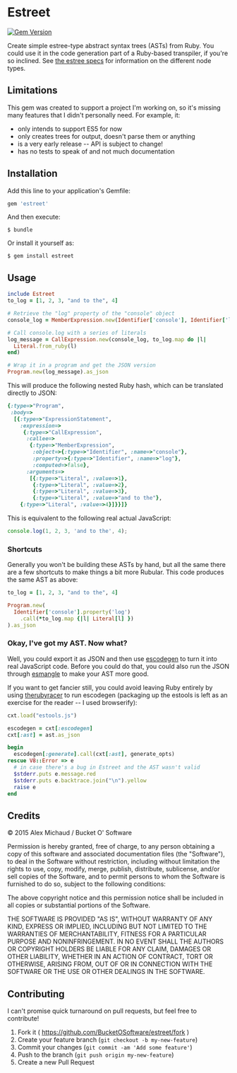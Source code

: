 # Estreet

[![Gem Version](https://badge.fury.io/rb/estreet.svg)](http://badge.fury.io/rb/estreet)

Create simple estree-type abstract syntax trees (ASTs) from Ruby. You could use it in the code generation part of a Ruby-based transpiler, if you're so inclined. See [the estree specs](https://github.com/estree/estree/blob/master/spec.md) for information on the different node types.

## Limitations

This gem was created to support a project I'm working on, so it's missing many features that I didn't personally need. For example, it:

* only intends to support ES5 for now
* only creates trees for output, doesn't parse them or anything
* is a very early release -- API is subject to change!
* has no tests to speak of and not much documentation

## Installation

Add this line to your application's Gemfile:

```ruby
gem 'estreet'
```

And then execute:

    $ bundle

Or install it yourself as:

    $ gem install estreet

## Usage

```ruby
include Estreet
to_log = [1, 2, 3, "and to the", 4]

# Retrieve the "log" property of the "console" object
console_log = MemberExpression.new(Identifier['console'], Identifier['log'], false)

# Call console.log with a series of literals
log_message = CallExpression.new(console_log, to_log.map do |l|
  Literal.from_ruby(l)
end)

# Wrap it in a program and get the JSON version
Program.new(log_message).as_json
```

This will produce the following nested Ruby hash, which can be translated directly to JSON:

```ruby
{:type=>"Program",
 :body=>
  [{:type=>"ExpressionStatement",
    :expression=>
     {:type=>"CallExpression",
      :callee=>
       {:type=>"MemberExpression",
        :object=>{:type=>"Identifier", :name=>"console"},
        :property=>{:type=>"Identifier", :name=>"log"},
        :computed=>false},
      :arguments=>
       [{:type=>"Literal", :value=>1},
        {:type=>"Literal", :value=>2},
        {:type=>"Literal", :value=>3},
        {:type=>"Literal", :value=>"and to the"},
    {:type=>"Literal", :value=>4}]}}]}
```

This is equivalent to the following real actual JavaScript:

```javascript
console.log(1, 2, 3, 'and to the', 4);
```

### Shortcuts

Generally you won't be building these ASTs by hand, but all the same there are a few shortcuts to make things a bit more Rubular. This code produces the same AST as above:

```ruby
to_log = [1, 2, 3, "and to the", 4]

Program.new(
  Identifier['console'].property('log')
    .call(*to_log.map {|l| Literal[l] })
).as_json
```

### Okay, I've got my AST. Now what?

Well, you could export it as JSON and then use [escodegen](http://github.com/estools/escodegen) to turn it into real JavaScript code. Before you could do that, you could also run the JSON through [esmangle](http://github.com/estools/esmangle) to make your AST more good.

If you want to get fancier still, you could avoid leaving Ruby entirely by using [therubyracer](http://github.com/cowboyd/therubyracer) to run escodegen (packaging up the estools is left as an exercise for the reader -- I used browserify):

```ruby
cxt.load("estools.js")

escodegen = cxt[:escodegen]
cxt[:ast] = ast.as_json

begin
  escodegen[:generate].call(cxt[:ast], generate_opts)
rescue V8::Error => e
  # in case there's a bug in Estreet and the AST wasn't valid
  $stderr.puts e.message.red
  $stderr.puts e.backtrace.join("\n").yellow
  raise e
end
```

## Credits

&copy; 2015 Alex Michaud / Bucket O' Software

Permission is hereby granted, free of charge, to any person obtaining a copy
of this software and associated documentation files (the "Software"), to deal
in the Software without restriction, including without limitation the rights
to use, copy, modify, merge, publish, distribute, sublicense, and/or sell
copies of the Software, and to permit persons to whom the Software is
furnished to do so, subject to the following conditions:

The above copyright notice and this permission notice shall be included in all
copies or substantial portions of the Software.

THE SOFTWARE IS PROVIDED "AS IS", WITHOUT WARRANTY OF ANY KIND, EXPRESS OR
IMPLIED, INCLUDING BUT NOT LIMITED TO THE WARRANTIES OF MERCHANTABILITY,
FITNESS FOR A PARTICULAR PURPOSE AND NONINFRINGEMENT. IN NO EVENT SHALL THE
AUTHORS OR COPYRIGHT HOLDERS BE LIABLE FOR ANY CLAIM, DAMAGES OR OTHER
LIABILITY, WHETHER IN AN ACTION OF CONTRACT, TORT OR OTHERWISE, ARISING FROM,
OUT OF OR IN CONNECTION WITH THE SOFTWARE OR THE USE OR OTHER DEALINGS IN THE
SOFTWARE.

## Contributing

I can't promise quick turnaround on pull requests, but feel free to contribute!

1. Fork it ( https://github.com/BucketOSoftware/estreet/fork )
2. Create your feature branch (`git checkout -b my-new-feature`)
3. Commit your changes (`git commit -am 'Add some feature'`)
4. Push to the branch (`git push origin my-new-feature`)
5. Create a new Pull Request
